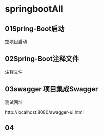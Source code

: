 # springbootAll

## 01Spring-Boot启动
空项目启动

## 02Spring-Boot注释文件
注释文件

## 03swagger 项目集成Swagger
测试网址

http://localhost:8080/swagger-ui.html



## 04
